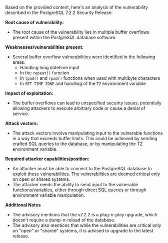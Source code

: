 Based on the provided content, here's an analysis of the vulnerability described in the PostgreSQL 7.2.2 Security Release:

**Root cause of vulnerability:**
- The root cause of the vulnerability lies in multiple buffer overflows present within the PostgreSQL database software.

**Weaknesses/vulnerabilities present:**
- Several buffer overflow vulnerabilities were identified in the following areas:
  - Handling long datetime input
  - In the `repeat()` function
  - In `lpad()` and `rpad()` functions when used with multibyte characters
  - In `SET TIME ZONE` and handling of the `TZ` environment variable

**Impact of exploitation:**
- The buffer overflows can lead to unspecified security issues, potentially allowing attackers to execute arbitrary code or cause a denial of service.

**Attack vectors:**
- The attack vectors involve manipulating input to the vulnerable functions in a way that exceeds buffer limits. This could be achieved by sending crafted SQL queries to the database, or by manipulating the TZ environment variable.

**Required attacker capabilities/position:**
- An attacker must be able to connect to the PostgreSQL database to exploit these vulnerabilities. The vulnerabilities are deemed critical only on open or shared systems.
- The attacker needs the ability to send input to the vulnerable functions/variables, either through direct SQL queries or through environment variable manipulation.

**Additional Notes**
- The advisory mentions that the v7.2.2 is a plug-n-play upgrade, which doesn't require a dump-n-reload of the database.
- The advisory also mentions that while the vulnerabilities are critical only on "open" or "shared" systems, it is advised to upgrade to the latest release.